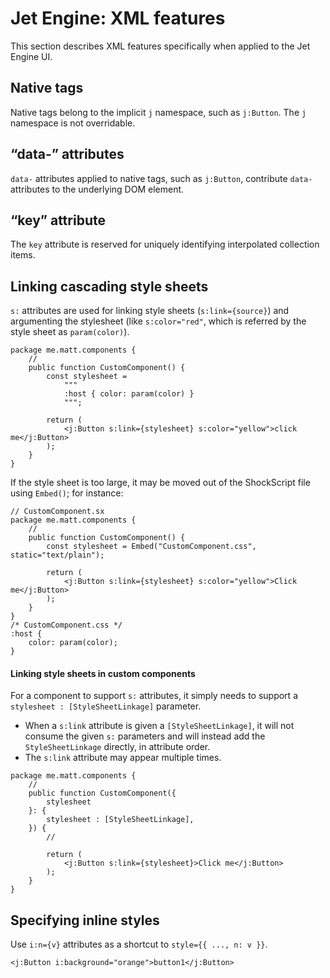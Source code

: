 # Jet Engine: XML features

This section describes XML features specifically when applied to the Jet Engine UI.

## Native tags

Native tags belong to the implicit `j` namespace, such as `j:Button`. The `j` namespace is not overridable.

## “data-” attributes

`data-` attributes applied to native tags, such as `j:Button`, contribute `data-` attributes to the underlying DOM element.

## “key” attribute

The `key` attribute is reserved for uniquely identifying interpolated collection items.

## Linking cascading style sheets

`s:` attributes are used for linking style sheets (`s:link={source}`) and argumenting the stylesheet (like `s:color="red"`, which is referred by the style sheet as `param(color)`).

```
package me.matt.components {
    //
    public function CustomComponent() {
        const stylesheet =
            """
            :host { color: param(color) }
            """;

        return (
            <j:Button s:link={stylesheet} s:color="yellow">click me</j:Button>
        );
    }
}
```

If the style sheet is too large, it may be moved out of the ShockScript file using `Embed()`; for instance:

```plain
// CustomComponent.sx
package me.matt.components {
    //
    public function CustomComponent() {
        const stylesheet = Embed("CustomComponent.css", static="text/plain");

        return (
            <j:Button s:link={stylesheet} s:color="yellow">Click me</j:Button>
        );
    }
}
/* CustomComponent.css */
:host {
    color: param(color);
}
```

#### Linking style sheets in custom components

For a component to support `s:` attributes, it simply needs to support a `stylesheet : [StyleSheetLinkage]` parameter.

- When a `s:link` attribute is given a `[StyleSheetLinkage]`, it will not consume the given `s:` parameters and will instead add the `StyleSheetLinkage` directly, in attribute order.
- The `s:link` attribute may appear multiple times.

```
package me.matt.components {
    //
    public function CustomComponent({
        stylesheet
    }: {
        stylesheet : [StyleSheetLinkage],
    }) {
        //

        return (
            <j:Button s:link={stylesheet}>Click me</j:Button>
        );
    }
}
```

## Specifying inline styles

Use `i:n={v}` attributes as a shortcut to `style={{ ..., n: v }}`.

```
<j:Button i:background="orange">button1</j:Button>
```